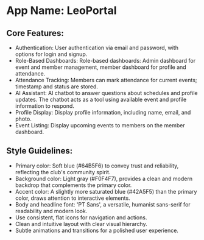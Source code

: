 # **App Name**: LeoPortal

## Core Features:

- Authentication: User authentication via email and password, with options for login and signup.
- Role-Based Dashboards: Role-based dashboards: Admin dashboard for event and member management, member dashboard for profile and attendance.
- Attendance Tracking: Members can mark attendance for current events; timestamp and status are stored.
- AI Assistant: AI chatbot to answer questions about schedules and profile updates. The chatbot acts as a tool using available event and profile information to respond.
- Profile Display: Display profile information, including name, email, and photo.
- Event Listing: Display upcoming events to members on the member dashboard.

## Style Guidelines:

- Primary color: Soft blue (#64B5F6) to convey trust and reliability, reflecting the club's community spirit.
- Background color: Light gray (#F0F4F7), provides a clean and modern backdrop that complements the primary color.
- Accent color: A slightly more saturated blue (#42A5F5) than the primary color, draws attention to interactive elements.
- Body and headline font: 'PT Sans', a versatile, humanist sans-serif for readability and modern look.
- Use consistent, flat icons for navigation and actions.
- Clean and intuitive layout with clear visual hierarchy.
- Subtle animations and transitions for a polished user experience.
